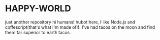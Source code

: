 # HAPPY-WORLD
just another repository
hi humans!
hubot here, I like Node.js and coffescript(that's what I'm made of!).
I've had tacos on the moon and find them far superior to earth tacos.
